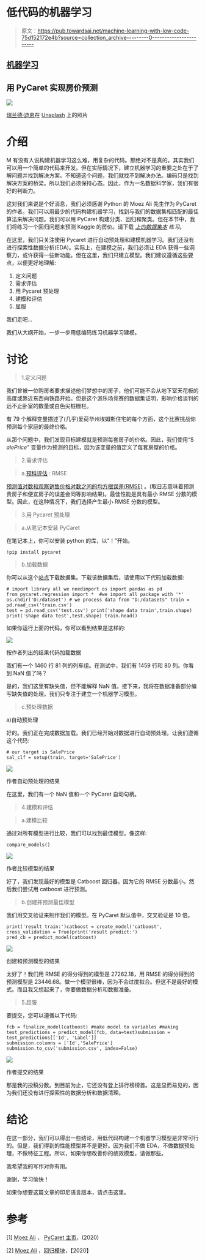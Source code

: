 # 低代码的机器学习

> 原文：<https://pub.towardsai.net/machine-learning-with-low-code-75d152172e4b?source=collection_archive---------0----------------------->

## [机器学习](https://towardsai.net/p/category/machine-learning)

## 用 PyCaret 实现房价预测

![](img/ad74dd9c51ac2e436bf871f141c702c6.png)

[瑞兰德·迪恩](https://unsplash.com/@ryland_dean?utm_source=unsplash&utm_medium=referral&utm_content=creditCopyText)在 [Unsplash](https://unsplash.com/s/photos/low-code?utm_source=unsplash&utm_medium=referral&utm_content=creditCopyText) 上的照片

# 介绍

M 有没有人说构建机器学习这么难，用复杂的代码。那绝对不是真的。其实我们可以用一个简单的代码来开发。但在实际情况下，建立机器学习的重要之处在于了解问题并找到解决方案。不知道这个问题，我们就找不到解决办法。编码只是找到解决方案的桥梁。所以我们必须保持心态。因此，作为一名数据科学家，我们有很好的判断力。

这对我们来说是个好消息，我们必须感谢 Python 的 Moez Ali 先生作为 PyCaret 的作者。我们可以用最少的代码构建机器学习，找到与我们的数据集相匹配的最佳算法来解决问题。我们可以用 PyCaret 构建分类、回归和聚类。但在本节中，我们将练习一个回归问题来预测 Kaggle 的房价。请下载 [*上的数据集本*](https://www.kaggle.com/c/house-prices-advanced-regression-techniques/data) *练习*。

在这里，我们只关注使用 Pycaret 进行自动预处理和建模机器学习。我们还没有进行探索性数据分析(EDA)。实际上，在建模之前，我们必须让 EDA 获得一些洞察力，或许获得一些新功能。但在这里，我们只建立模型。我们建议遵循这些要点，以便更好地理解:

1.  定义问题
2.  需求评估
3.  用 Pycaret 预处理
4.  建模和评估
5.  屈服

我们走吧…

我们从大纲开始，一步一步用低编码练习机器学习建模。

# 讨论

> 1.定义问题

我们曾被一位购房者要求描述他们梦想中的房子，他们可能不会从地下室天花板的高度或靠近东西向铁路开始。但是这个游乐场竞赛的数据集证明，影响价格谈判的远不止卧室的数量或白色尖桩栅栏。

有 79 个解释变量描述了(几乎)爱荷华州埃姆斯住宅的每个方面，这个比赛挑战你预测每个家庭的最终价格。

从那个问题中，我们发现目标建模就是预测每套房子的价格。因此，我们使用“S *alePrice"* 变量作为预测的目标，因为该变量的值定义了每套房屋的价格。

> 2.需求评估

> a.[预科评估](https://www.kaggle.com/c/house-prices-advanced-regression-techniques/overview/evaluation) : RMSE

[预测值对数和观察销售价格对数之间的均方根误差(RMSE)](https://en.wikipedia.org/wiki/Root-mean-square_deviation) 。(取日志意味着预测贵房子和便宜房子的误差会同等影响结果)。最佳性能是具有最小 RMSE 分数的模型。因此，在这种情况下，我们选择产生最小 RMSE 分数的模型。

> 3.用 Pycaret 预处理

> a.从笔记本安装 PyCaret

在笔记本上，你可以安装 python 的库，以“！”开始。

```
!pip install pycaret
```

> b.加载数据

你可以从这个[站点](https://www.kaggle.com/c/house-prices-advanced-regression-techniques/data)下载数据集。下载该数据集后，请使用以下代码加载数据:

```
# import library all we needimport os import pandas as pd
from pycaret.regression import *  #we import all package with '*' os.chdir('D:/dataset') # we process data from "D:/datasets" train = pd.read_csv('train.csv')
test = pd.read_csv('test.csv') print('shape data train',train.shape)
print('shape data test',test.shape) train.head()
```

如果你运行上面的代码，你可以看到结果是这样的:

![](img/8bdbffafbe0c8ea2b5202d3675c4721b.png)

按作者列出的结果代码加载数据

我们有一个 1460 行 81 列的列车组。在测试中，我们有 1459 行和 80 列。你看到 NaN 值了吗？

是的，我们这里有缺失值，但不能解释 NaN 值。接下来，我将在数据准备部分编写缺失值的处理。我们只专注于建立一个机器学习模型。

> c.预处理数据

a)自动预处理

好的。我们正在完成数据加载。我们已经开始对数据进行自动预处理。让我们遵循这个代码:

```
# our target is SalePrice
sal_clf = setup(train, target='SalePrice')
```

![](img/7c83a45d436c43336ad9aadae8c058ef.png)

作者自动预处理的结果

在这里，我们有一个 NaN 值和一个 PyCaret 自动句柄。

> 4.建模和评估

> a.建模比较

通过对所有模型进行比较，我们可以找到最佳模型。像这样:

```
compare_models()
```

![](img/3d049f5d1c0f28c42e4b053116c852f0.png)

作者比较模型的结果

好了，我们发现最好的模型是 Catboost 回归器。因为它的 RMSE 分数最小。然后我们尝试用 catboost 进行预测。

> b.创建并预测最佳模型

我们用交叉验证来制作我们的模型。在 PyCaret 默认值中，交叉验证是 10 倍。

```
print('result train:')catboost = create_model('catboost', cross_validation = True)print('result predict:')
pred_cb = predict_model(catboost)
```

![](img/e87b94d32603d96750b250c8ffaa2abf.png)

创建和预测模型的结果

太好了！我们用 RMSE 的得分得到的模型是 27262.18，用 RMSE 的得分得到的预测模型是 23446.68。做一个模型很棒，因为不会过度拟合。但这不是最好的模式。而且我又想起来了，你要做数据分析和数据准备。

> 5.屈服

要提交，您可以遵循以下代码:

```
fcb = finalize_model(catboost) #make model to variables #making 
test_predictions = predict_model(fcb, data=test)submission = test_predictions[['Id', 'Label']]
submission.columns = ['Id','SalePrice']
submission.to_csv('submission.csv', index=False)
```

![](img/c7acf7dbf1402563b57e55b8fa9bde8a.png)

作者提交的结果

那是我的投稿分数。到目前为止，它还没有登上排行榜榜首。这是显而易见的，因为我们还没有进行探索性的数据分析和数据清理。

# 结论

在这一部分，我们可以得出一些结论，用低代码构建一个机器学习模型是非常可行的。但是，我们得到的性能模型并不是更好。因为我们不做 EDA，不做数据预处理，不做特征工程。所以，如果你想改善你的绩效模型，请做那些。

我希望我的写作对你有用。

谢谢，学习愉快！

如果你想要这篇文章的印尼语言版本，请点击这里。

# 参考

[1] [Moez Ali](https://medium.com/u/fba05660b60f?source=post_page-----75d152172e4b--------------------------------) ， [PyCaret 主页](https://pycaret.org/)，(2020)

[2] [Moez Ali](https://medium.com/u/fba05660b60f?source=post_page-----75d152172e4b--------------------------------) ，[回归模块](https://pycaret.org/regression/)，【2020】